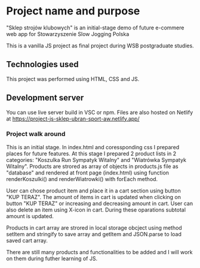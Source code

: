 # Project name and purpose

"Sklep strojów klubowych" is an initial-stage demo of future e-commere web app for Stowarzyszenie Slow Jogging Polska

This is a vanilla JS project as final project during WSB postgraduate studies.

## Technologies used

This project was performed using HTML, CSS and JS.

## Development server

You can use live server build in VSC or npm.
Files are also hosted on Netlify at https://project-js-sklep-ubran-sport-aw.netlify.app/

### Project walk around

This is an initial stage. In index.html and coressponding css I prepared places for future features.
At this stage I prepared 2 product lists in 2 categories: "Koszulka Run Sympatyk Witalny" and "Wiatrówka Sympatyk Witalny".
Products are strored as array of objects in products.js file as "database" and rendered at front page (index.html) using
function renderKoszulki() and renderWiatrowki() with forEach method.

User can chose product item and place it in a cart section using button "KUP TERAZ". The amount of items in cart is updated
when clicking on button "KUP TERAZ" or increasing and decreasing amount in cart. User can also delete an item using X-icon in cart.
During these oparations subtotal amount is updated.

Products in cart array are strored in local storage obcject using method setItem and stringify to save array
and getItem and JSON.parse to load saved cart array.

There are still many products and functionalities to be added and I will work on them during futher learning of JS.
